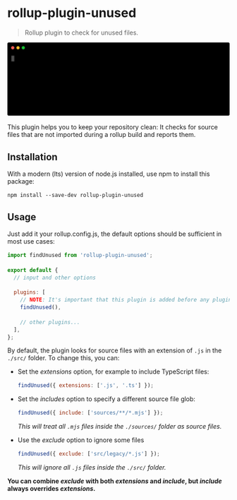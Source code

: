 # rollup-plugin-unused

> Rollup plugin to check for unused files.

<!-- BEGIN overview -->

![Usage](./docs/assets/usage.svg)

This plugin helps you to keep your repository clean: It checks for source files that are not imported during a rollup build and reports them.

<!-- END overview -->

## Installation

With a modern (lts) version of node.js installed, use npm to install this package:

```
npm install --save-dev rollup-plugin-unused
```

## Usage

Just add it your rollup.config.js, the default options should be sufficient in most use cases:

```javascript
import findUnused from 'rollup-plugin-unused';

export default {
  // input and other options

  plugins: [
    // NOTE: It's important that this plugin is added before any plugins that load files!
    findUnused(),

    // other plugins...
  ],
};
```

By default, the plugin looks for source files with an extension of `.js` in the `./src/` folder. To change this, you can:

- Set the _extensions_ option, for example to include TypeScript files:

  ```javascript
  findUnused({ extensions: ['.js', '.ts'] });
  ```

- Set the _includes_ option to specify a different source file glob:

  ```javascript
  findUnused({ include: ['sources/**/*.mjs'] });
  ```

  _This will treat all `.mjs` files inside the `./sources/` folder as source files._

- Use the _exclude_ option to ignore some files

  ```javascript
  findUnused({ exclude: ['src/legacy/*.js'] });
  ```

  _This will ignore all `.js` files inside the `./src/` folder._

**You can combine _exclude_ with both _extensions_ and _include_, but _include_ always overrides _extensions_.**
